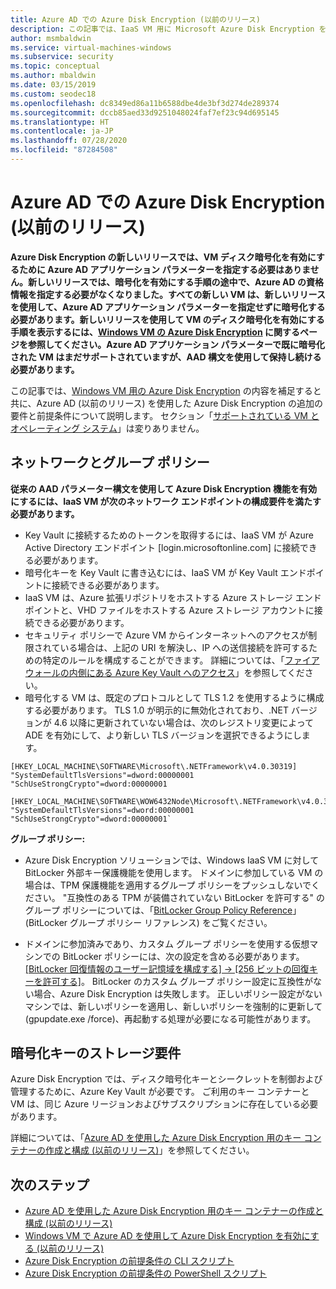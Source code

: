 ```yaml
---
title: Azure AD での Azure Disk Encryption (以前のリリース)
description: この記事では、IaaS VM 用に Microsoft Azure Disk Encryption を使用する場合の前提条件について説明します。
author: msmbaldwin
ms.service: virtual-machines-windows
ms.subservice: security
ms.topic: conceptual
ms.author: mbaldwin
ms.date: 03/15/2019
ms.custom: seodec18
ms.openlocfilehash: dc8349ed86a11b6588dbe4de3bf3d274de289374
ms.sourcegitcommit: dccb85aed33d9251048024faf7ef23c94d695145
ms.translationtype: HT
ms.contentlocale: ja-JP
ms.lasthandoff: 07/28/2020
ms.locfileid: "87284508"
---
```

# <a name="azure-disk-encryption-with-azure-ad-previous-release"></a>Azure AD での Azure Disk Encryption (以前のリリース)

**Azure Disk Encryption の新しいリリースでは、VM ディスク暗号化を有効にするために Azure AD アプリケーション パラメーターを指定する必要はありません。新しいリリースでは、暗号化を有効にする手順の途中で、Azure AD の資格情報を指定する必要がなくなりました。すべての新しい VM は、新しいリリースを使用して、Azure AD アプリケーション パラメーターを指定せずに暗号化する必要があります。新しいリリースを使用して VM のディスク暗号化を有効にする手順を表示するには、[Windows VM の Azure Disk Encryption](disk-encryption-overview.md) に関するページを参照してください。Azure AD アプリケーション パラメーターで既に暗号化された VM はまだサポートされていますが、AAD 構文を使用して保持し続ける必要があります。**

この記事では、[Windows VM 用の Azure Disk Encryption](disk-encryption-overview.md) の内容を補足すると共に、Azure AD (以前のリリース) を使用した Azure Disk Encryption の追加の要件と前提条件について説明します。 セクション「[サポートされている VM とオペレーティング システム](disk-encryption-overview.md#supported-vms-and-operating-systems)」は変りありません。

## <a name="networking-and-group-policy"></a>ネットワークとグループ ポリシー

**従来の AAD パラメーター構文を使用して Azure Disk Encryption 機能を有効にするには、IaaS VM が次のネットワーク エンドポイントの構成要件を満たす必要があります。** 
  - Key Vault に接続するためのトークンを取得するには、IaaS VM が Azure Active Directory エンドポイント \[login.microsoftonline.com\] に接続できる必要があります。
  - 暗号化キーを Key Vault に書き込むには、IaaS VM が Key Vault エンドポイントに接続できる必要があります。
  - IaaS VM は、Azure 拡張リポジトリをホストする Azure ストレージ エンドポイントと、VHD ファイルをホストする Azure ストレージ アカウントに接続できる必要があります。
  -  セキュリティ ポリシーで Azure VM からインターネットへのアクセスが制限されている場合は、上記の URI を解決し、IP への送信接続を許可するための特定のルールを構成することができます。 詳細については、「[ファイアウォールの内側にある Azure Key Vault へのアクセス](../../key-vault/general/access-behind-firewall.md)」を参照してください。
  - 暗号化する VM は、既定のプロトコルとして TLS 1.2 を使用するように構成する必要があります。 TLS 1.0 が明示的に無効化されており、.NET バージョンが 4.6 以降に更新されていない場合は、次のレジストリ変更によって ADE を有効にして、より新しい TLS バージョンを選択できるようにします。

```console
[HKEY_LOCAL_MACHINE\SOFTWARE\Microsoft\.NETFramework\v4.0.30319]
"SystemDefaultTlsVersions"=dword:00000001
"SchUseStrongCrypto"=dword:00000001

[HKEY_LOCAL_MACHINE\SOFTWARE\WOW6432Node\Microsoft\.NETFramework\v4.0.30319]
"SystemDefaultTlsVersions"=dword:00000001
"SchUseStrongCrypto"=dword:00000001` 
```

**グループ ポリシー:**
 - Azure Disk Encryption ソリューションでは、Windows IaaS VM に対して BitLocker 外部キー保護機能を使用します。 ドメインに参加している VM の場合は、TPM 保護機能を適用するグループ ポリシーをプッシュしないでください。 "互換性のある TPM が装備されていない BitLocker を許可する" のグループ ポリシーについては、「[BitLocker Group Policy Reference](/windows/security/information-protection/bitlocker/bitlocker-group-policy-settings#bkmk-unlockpol1)」(BitLocker グループ ポリシー リファレンス) をご覧ください。

-  ドメインに参加済みであり、カスタム グループ ポリシーを使用する仮想マシンでの BitLocker ポリシーには、次の設定を含める必要があります。[[BitLocker 回復情報のユーザー記憶域を構成する] -> [256 ビットの回復キーを許可する]](/windows/security/information-protection/bitlocker/bitlocker-group-policy-settings)。 BitLocker のカスタム グループ ポリシー設定に互換性がない場合、Azure Disk Encryption は失敗します。 正しいポリシー設定がないマシンでは、新しいポリシーを適用し、新しいポリシーを強制的に更新して (gpupdate.exe /force)、再起動する処理が必要になる可能性があります。  

## <a name="encryption-key-storage-requirements"></a>暗号化キーのストレージ要件  

Azure Disk Encryption では、ディスク暗号化キーとシークレットを制御および管理するために、Azure Key Vault が必要です。 ご利用のキー コンテナーと VM は、同じ Azure リージョンおよびサブスクリプションに存在している必要があります。

詳細については、「[Azure AD を使用した Azure Disk Encryption 用のキー コンテナーの作成と構成 (以前のリリース)](disk-encryption-key-vault-aad.md)」を参照してください。
 
## <a name="next-steps"></a>次のステップ

- [Azure AD を使用した Azure Disk Encryption 用のキー コンテナーの作成と構成 (以前のリリース)](disk-encryption-key-vault-aad.md)
- [Windows VM で Azure AD を使用して Azure Disk Encryption を有効にする (以前のリリース)](disk-encryption-windows-aad.md)
- [Azure Disk Encryption の前提条件の CLI スクリプト](https://github.com/ejarvi/ade-cli-getting-started)
- [Azure Disk Encryption の前提条件の PowerShell スクリプト](https://github.com/Azure/azure-powershell/tree/master/src/Compute/Compute/Extension/AzureDiskEncryption/Scripts)
